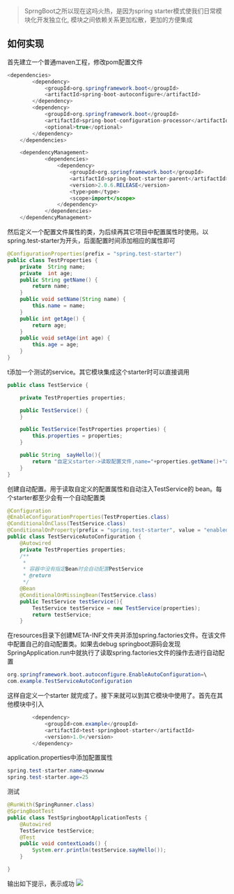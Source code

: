 

> SprngBoot之所以现在这吗火热，是因为spring starter模式使我们日常模块化开发独立化, 模块之间依赖关系更加松散，更加的方便集成

## 如何实现
首先建立一个普通maven工程，修改pom配置文件

```java
<dependencies>
		<dependency>
			<groupId>org.springframework.boot</groupId>
			<artifactId>spring-boot-autoconfigure</artifactId>
		</dependency>
		<dependency>
			<groupId>org.springframework.boot</groupId>
			<artifactId>spring-boot-configuration-processor</artifactId>
			<optional>true</optional>
		</dependency>
	</dependencies>

	<dependencyManagement>
			<dependencies>
				<dependency>
					<groupId>org.springframework.boot</groupId>
					<artifactId>spring-boot-starter-parent</artifactId>
					<version>2.0.6.RELEASE</version>
					<type>pom</type>
					<scope>import</scope>
				</dependency>
			</dependencies>
	</dependencyManagement>
```
然后定义一个配置文件属性的类，为后续再其它项目中配置属性时使用。以spring.test-starter为开头，后面配置时间添加相应的属性即可

```java
@ConfigurationProperties(prefix = "spring.test-starter")
public class TestProperties {
    private  String name;
    private  int age;
    public String getName() {
        return name;
    }
    public void setName(String name) {
        this.name = name;
    }
    public int getAge() {
        return age;
    }
    public void setAge(int age) {
        this.age = age;
    }
}
```
t添加一个测试的service。其它模块集成这个starter时可以直接调用
```java
public class TestService {

    private TestProperties properties;

    public TestService() {
    }

    public TestService(TestProperties properties) {
        this.properties = properties;
    }

    public String  sayHello(){
        return "自定义starter->读取配置文件,name="+properties.getName()+"age="+properties.getAge();
    }
}
```
创建自动配置。用于读取自定义的配置属性和自动注入TestService的 bean。每个starter都至少会有一个自动配置类

```java
@Configuration
@EnableConfigurationProperties(TestProperties.class)
@ConditionalOnClass(TestService.class)
@ConditionalOnProperty(prefix = "spring.test-starter", value = "enabled", matchIfMissing = true)
public class TestServiceAutoConfiguration {
    @Autowired
    private TestProperties properties;
    /**
     *
     * 容器中没有指定Bean时会自动配置PestService
     * @return
     */
    @Bean
    @ConditionalOnMissingBean(TestService.class)
    public TestService testService(){
        TestService testService = new TestService(properties);
        return testService;
    }
```
在resources目录下创建META-INF文件夹并添加spring.factories文件。在该文件中配置自己的自动配置类。如果去debug springboot源码会发现SpringApplication.run中就执行了读取spring.factories文件的操作去进行自动配置
```java
org.springframework.boot.autoconfigure.EnableAutoConfiguration=\
com.example.TestServiceAutoConfiguration
```
这样自定义一个starter 就完成了。接下来就可以到其它模块中使用了。首先在其他模块中引入
```java
		<dependency>
			<groupId>com.example</groupId>
			<artifactId>test-springboot-starter</artifactId>
			<version>1.0</version>
		</dependency>
```
application.properties中添加配置属性
```java
spring.test-starter.name=qxwxww
spring.test-starter.age=25
```
测试
```java
@RunWith(SpringRunner.class)
@SpringBootTest
public class TestSpringbootApplicationTests {
	@Autowired
	TestService testService;
	@Test
	public void contextLoads() {
		System.err.println(testService.sayHello());
	}

}
```
输出如下提示，表示成功
![](http://wx1.sinaimg.cn/large/006b7Nxngy1g2eniz3zfpj30nl08gaj7.jpg)

